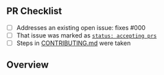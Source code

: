 <!-- 👋 Hi, thanks for sending a PR to computer-science-course! 💖.
Please fill out all fields below and make sure each item is true and [x] checked.
Otherwise we may not be able to review your PR. -->

## PR Checklist

- [ ] Addresses an existing open issue: fixes #000
- [ ] That issue was marked as [`status: accepting prs`](https://github.com/Hostlife22/computer-science-course/issues?q=is%3Aopen+is%3Aissue+label%3A%22status%3A+accepting+prs%22)
- [ ] Steps in [CONTRIBUTING.md](https://github.com/Hostlife22/computer-science-course/blob/main/.github/CONTRIBUTING.md) were taken

## Overview

<!-- Description of what is changed and how the code change does that. -->
